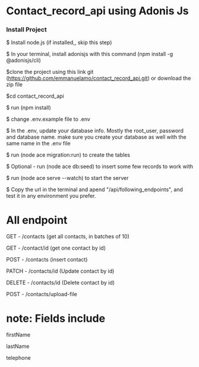 # Contact_record_api using Adonis Js

### Install Project

$ Install node.js (if installed,, skip this step)

$ In your terminal, install adonisjs with this command (npm install -g @adonisjs/cli)

$clone the project using this link git (https://github.com/emmanuelamo/contact_record_api.git) or download the zip file

$cd contact_record_api

$ run (npm install)

$ change .env.example file to .env

$ In the .env, update your database info. Mostly the root_user, password and database name. make sure you create your database as well with the same name in the .env file

$ run (node ace migration:run) to create the tables

$ Optional - run (node ace db:seed) to insert some few records to work with

$ run (node ace serve --watch) to start the server

$ Copy the url in the terminal and apend "/api/following_endpoints", and test it in any environment you prefer.

     



# All endpoint

GET - /contacts (get all contacts, in batches of 10)

GET - /contact/id (get one contact by id)

POST - /contacts (insert contact)

PATCH - /contacts/id (Update contact by id)

DELETE - /contacts/id (Delete contact by id)

POST - /contacts/upload-file

# note: Fields include
firstName

lastName

telephone









  

 
